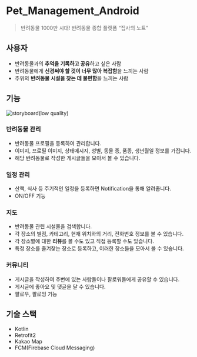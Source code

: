 # Pet_Management_Android
> 반려동물 1000만 시대! 반려동물 종합 플랫폼 “집사의 노트”

## 사용자
- 반려동물과의 **추억을 기록하고 공유**하고 싶은 사람
- 반려동물에게 **신경써야 할 것이 너무 많아 복잡함**을 느끼는 사람
- 주위의 **반려동물 시설을 찾는 데 불편함**을 느끼는 사람

## 기능
![storyboard(low quality)](https://user-images.githubusercontent.com/58168528/178686254-de26fe9b-2ee2-48ea-82a7-cfe68c54822d.png)

### 반려동물 관리
- 반려동물 프로필을 등록하여 관리합니다.
- 이미지, 프로필 이미지, 상태메시지, 성별, 동물 종, 품종, 생년월일 정보를 가집니다.
- 해당 반려동물로 작성한 게시글들을 모아서 볼 수 있습니다.

### 일정 관리
- 산책, 식사 등 주기적인 일정을 등록하면 Notification을 통해 알려줍니다.
- ON/OFF 기능

### 지도
- 반려동물 관련 시설물을 검색합니다.
- 각 장소의 별점, 카테고리, 현재 위치와의 거리, 전화번호 정보를 볼 수 있습니다.
- 각 장소별에 대한 **리뷰**를 볼 수도 있고 직접 등록할 수도 있습니다.
- 특정 장소를 즐겨찾는 장소로 등록하고, 이러한 장소들을 모아서 볼 수 있습니다.

### 커뮤니티
- 게시글을 작성하여 주변에 있는 사람들이나 팔로워들에게 공유할 수 있습니다.
- 게시글에 좋아요 및 댓글을 달 수 있습니다.
- 팔로우, 팔로잉 기능

## 기술 스택
- Kotlin
- Retrofit2
- Kakao Map
- FCM(Firebase Cloud Messaging)
